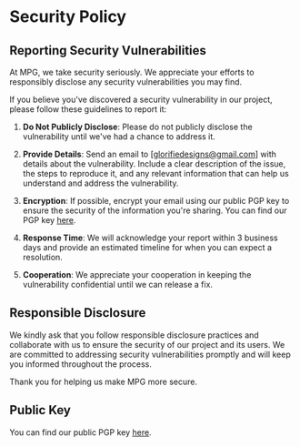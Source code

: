 # Security Policy

## Reporting Security Vulnerabilities

At MPG, we take security seriously. We appreciate your efforts to responsibly disclose any security vulnerabilities you may find.

If you believe you've discovered a security vulnerability in our project, please follow these guidelines to report it:

1. **Do Not Publicly Disclose**: Please do not publicly disclose the vulnerability until we've had a chance to address it.

2. **Provide Details**: Send an email to [glorifiedesigns@gmail.com] with details about the vulnerability. Include a clear description of the issue, the steps to reproduce it, and any relevant information that can help us understand and address the vulnerability.

3. **Encryption**: If possible, encrypt your email using our public PGP key to ensure the security of the information you're sharing. You can find our PGP key [here](link-to-pgp-key).

4. **Response Time**: We will acknowledge your report within 3 business days and provide an estimated timeline for when you can expect a resolution.

5. **Cooperation**: We appreciate your cooperation in keeping the vulnerability confidential until we can release a fix.

## Responsible Disclosure

We kindly ask that you follow responsible disclosure practices and collaborate with us to ensure the security of our project and its users. We are committed to addressing security vulnerabilities promptly and will keep you informed throughout the process.

Thank you for helping us make MPG more secure.

## Public Key

You can find our public PGP key [here](link-to-pgp-key).
